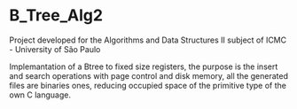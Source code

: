 # B_Tree_Alg2

Project developed for the Algorithms and Data Structures II subject of ICMC - University of São Paulo 

Implemantation of a Btree to fixed size registers, the purpose is the insert and search operations with page control and disk memory, all the generated files are binaries ones, reducing occupied space of the primitive type of the own C language.
